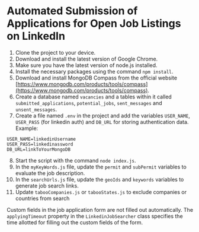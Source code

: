 # Automated Submission of Applications for Open Job Listings on LinkedIn

1. Clone the project to your device.
2. Download and install the latest version of Google Chrome.
3. Make sure you have the latest version of node.js installed.
4. Install the necessary packages using the command `npm install`.
5. Download and install MongoDB Compass from the official website [https://www.mongodb.com/products/tools/compass](https://www.mongodb.com/products/tools/compass).
6. Create a database named `vacancies` and a tables within it called `submitted_applications`, `potential_jobs`, `sent_messages` and `unsent_messages`.
7. Create a file named `.env` in the project and add the variables `USER_NAME`, `USER_PASS` (for linkedin auth) and `DB_URL` for storing authentication data.
   Example:
```
USER_NAME=linkedinUsername
USER_PASS=linkedinassword
DB_URL=linkToYourMongoDB
```
8. Start the script with the command `node index.js`.
9. In the `myKeyWords.js` file, update the `permit` and `subPermit` variables to evaluate the job description.
10. In the `searchUrls.js` file, update the `geoIds` and `keywords` variables to generate job search links.
11. Update `tabooCompanies.js` or `tabooStates.js` to exclude companies or countries from search

Custom fields in the job application form are not filled out automatically. The `applyingTimeout` property in the `LinkedinJobSearcher` class specifies the time allotted for filling out the custom fields of the form.

